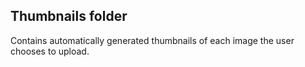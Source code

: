 
## Thumbnails folder

Contains automatically generated thumbnails of each image the user chooses to upload.
